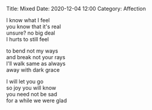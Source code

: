 Title: Mixed
Date: 2020-12-04 12:00
Category: Affection

I know what I feel  
you know that it's real  
unsure? no big deal  
I hurts to still feel

to bend not my ways  
and break not your rays  
I'll walk same as always  
away with dark grace

I will let you go  
so joy you will know  
you need not be sad  
for a while we were glad
